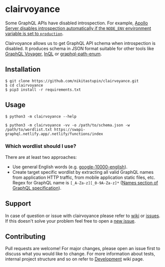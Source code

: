 # clairvoyance

Some GraphQL APIs have disabled introspection. For example, [Apollo Server disables introspection automatically if the `NODE_ENV` environment variable is set to `production`](https://www.apollographql.com/docs/tutorial/schema/#explore-your-schema).

Clairvoyance allows us to get GraphQL API schema when introspection is disabled. It produces schema in JSON format suitable for other tools like [GraphQL Voyager](https://github.com/APIs-guru/graphql-voyager), [InQL](https://github.com/doyensec/inql) or [graphql-path-enum](https://gitlab.com/dee-see/graphql-path-enum).

## Installation

```
$ git clone https://github.com/nikitastupin/clairvoyance.git
$ cd clairvoyance
$ pip3 install -r requirements.txt
```

## Usage

```
$ python3 -m clairvoyance --help
```

```
$ python3 -m clairvoyance -vv -o /path/to/schema.json -w /path/to/wordlist.txt https://swapi-graphql.netlify.app/.netlify/functions/index
```

### Which wordlist should I use?

There are at least two approaches:

- Use general English words (e.g. [google-10000-english](https://github.com/first20hours/google-10000-english)).
- Create target specific wordlist by extracting all valid GraphQL names from application HTTP traffic, from mobile application static files, etc. Regex for GraphQL name is `[_A-Za-z][_0-9A-Za-z]*` ([Names section of GraphQL specification](http://spec.graphql.org/June2018/#sec-Names)).

## Support

In case of question or issue with clairvoyance please refer to [wiki](https://github.com/nikitastupin/clairvoyance/wiki) or [issues](https://github.com/nikitastupin/clairvoyance/issues). If this doesn't solve your problem feel free to open a [new issue](https://github.com/nikitastupin/clairvoyance/issues/new).

## Contributing

Pull requests are welcome! For major changes, please open an issue first to discuss what you would like to change. For more information about tests, internal project structure and so on refer to [Development](https://github.com/nikitastupin/clairvoyance/wiki/Development) wiki page.
